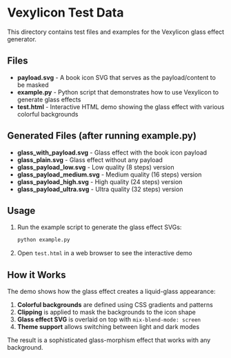 # Vexylicon Test Data

This directory contains test files and examples for the Vexylicon glass effect generator.

## Files

- **payload.svg** - A book icon SVG that serves as the payload/content to be masked
- **example.py** - Python script that demonstrates how to use Vexylicon to generate glass effects
- **test.html** - Interactive HTML demo showing the glass effect with various colorful backgrounds

## Generated Files (after running example.py)

- **glass_with_payload.svg** - Glass effect with the book icon payload
- **glass_plain.svg** - Glass effect without any payload
- **glass_payload_low.svg** - Low quality (8 steps) version
- **glass_payload_medium.svg** - Medium quality (16 steps) version  
- **glass_payload_high.svg** - High quality (24 steps) version
- **glass_payload_ultra.svg** - Ultra quality (32 steps) version

## Usage

1. Run the example script to generate the glass effect SVGs:
   ```bash
   python example.py
   ```

2. Open `test.html` in a web browser to see the interactive demo

## How it Works

The demo shows how the glass effect creates a liquid-glass appearance:

1. **Colorful backgrounds** are defined using CSS gradients and patterns
2. **Clipping** is applied to mask the backgrounds to the icon shape
3. **Glass effect SVG** is overlaid on top with `mix-blend-mode: screen`
4. **Theme support** allows switching between light and dark modes

The result is a sophisticated glass-morphism effect that works with any background.